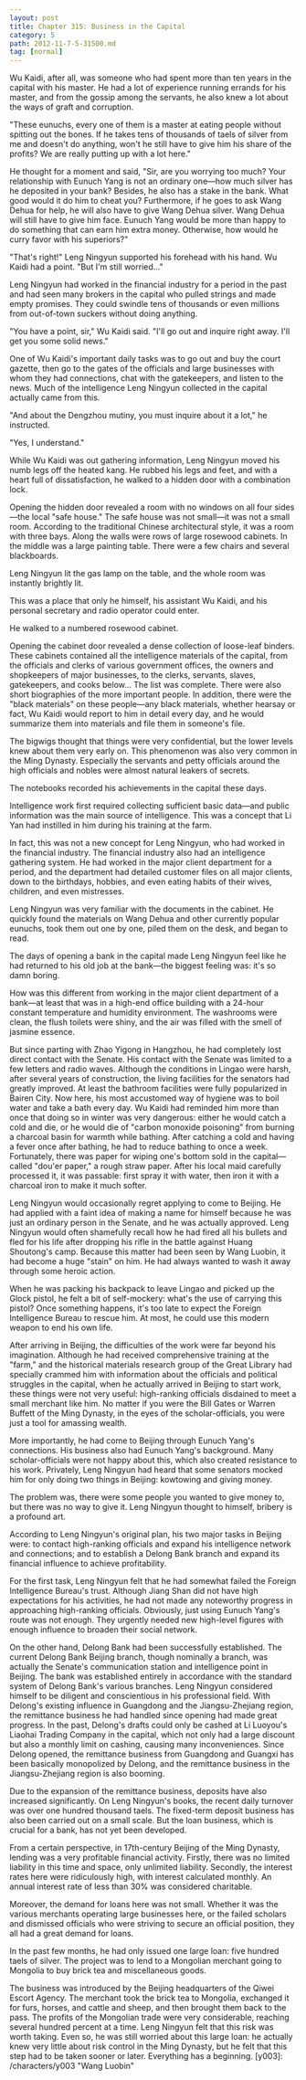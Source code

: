 ```yaml
---
layout: post
title: Chapter 315: Business in the Capital
category: 5
path: 2012-11-7-5-31500.md
tag: [normal]
---
```


Wu Kaidi, after all, was someone who had spent more than ten years in the capital with his master. He had a lot of experience running errands for his master, and from the gossip among the servants, he also knew a lot about the ways of graft and corruption.

"These eunuchs, every one of them is a master at eating people without spitting out the bones. If he takes tens of thousands of taels of silver from me and doesn't do anything, won't he still have to give him his share of the profits? We are really putting up with a lot here."

He thought for a moment and said, "Sir, are you worrying too much? Your relationship with Eunuch Yang is not an ordinary one—how much silver has he deposited in your bank? Besides, he also has a stake in the bank. What good would it do him to cheat you? Furthermore, if he goes to ask Wang Dehua for help, he will also have to give Wang Dehua silver. Wang Dehua will still have to give him face. Eunuch Yang would be more than happy to do something that can earn him extra money. Otherwise, how would he curry favor with his superiors?"

"That's right!" Leng Ningyun supported his forehead with his hand. Wu Kaidi had a point. "But I'm still worried..."

Leng Ningyun had worked in the financial industry for a period in the past and had seen many brokers in the capital who pulled strings and made empty promises. They could swindle tens of thousands or even millions from out-of-town suckers without doing anything.

"You have a point, sir," Wu Kaidi said. "I'll go out and inquire right away. I'll get you some solid news."

One of Wu Kaidi's important daily tasks was to go out and buy the court gazette, then go to the gates of the officials and large businesses with whom they had connections, chat with the gatekeepers, and listen to the news. Much of the intelligence Leng Ningyun collected in the capital actually came from this.

"And about the Dengzhou mutiny, you must inquire about it a lot," he instructed.

"Yes, I understand."

While Wu Kaidi was out gathering information, Leng Ningyun moved his numb legs off the heated kang. He rubbed his legs and feet, and with a heart full of dissatisfaction, he walked to a hidden door with a combination lock.

Opening the hidden door revealed a room with no windows on all four sides—the local "safe house." The safe house was not small—it was not a small room. According to the traditional Chinese architectural style, it was a room with three bays. Along the walls were rows of large rosewood cabinets. In the middle was a large painting table. There were a few chairs and several blackboards.

Leng Ningyun lit the gas lamp on the table, and the whole room was instantly brightly lit.

This was a place that only he himself, his assistant Wu Kaidi, and his personal secretary and radio operator could enter.

He walked to a numbered rosewood cabinet.

Opening the cabinet door revealed a dense collection of loose-leaf binders. These cabinets contained all the intelligence materials of the capital, from the officials and clerks of various government offices, the owners and shopkeepers of major businesses, to the clerks, servants, slaves, gatekeepers, and cooks below... The list was complete. There were also short biographies of the more important people. In addition, there were the "black materials" on these people—any black materials, whether hearsay or fact, Wu Kaidi would report to him in detail every day, and he would summarize them into materials and file them in someone's file.

The bigwigs thought that things were very confidential, but the lower levels knew about them very early on. This phenomenon was also very common in the Ming Dynasty. Especially the servants and petty officials around the high officials and nobles were almost natural leakers of secrets.

The notebooks recorded his achievements in the capital these days.

Intelligence work first required collecting sufficient basic data—and public information was the main source of intelligence. This was a concept that Li Yan had instilled in him during his training at the farm.

In fact, this was not a new concept for Leng Ningyun, who had worked in the financial industry. The financial industry also had an intelligence gathering system. He had worked in the major client department for a period, and the department had detailed customer files on all major clients, down to the birthdays, hobbies, and even eating habits of their wives, children, and even mistresses.

Leng Ningyun was very familiar with the documents in the cabinet. He quickly found the materials on Wang Dehua and other currently popular eunuchs, took them out one by one, piled them on the desk, and began to read.

The days of opening a bank in the capital made Leng Ningyun feel like he had returned to his old job at the bank—the biggest feeling was: it's so damn boring.

How was this different from working in the major client department of a bank—at least that was in a high-end office building with a 24-hour constant temperature and humidity environment. The washrooms were clean, the flush toilets were shiny, and the air was filled with the smell of jasmine essence.

But since parting with Zhao Yigong in Hangzhou, he had completely lost direct contact with the Senate. His contact with the Senate was limited to a few letters and radio waves. Although the conditions in Lingao were harsh, after several years of construction, the living facilities for the senators had greatly improved. At least the bathroom facilities were fully popularized in Bairen City. Now here, his most accustomed way of hygiene was to boil water and take a bath every day. Wu Kaidi had reminded him more than once that doing so in winter was very dangerous: either he would catch a cold and die, or he would die of "carbon monoxide poisoning" from burning a charcoal basin for warmth while bathing. After catching a cold and having a fever once after bathing, he had to reduce bathing to once a week. Fortunately, there was paper for wiping one's bottom sold in the capital—called "dou'er paper," a rough straw paper. After his local maid carefully processed it, it was passable: first spray it with water, then iron it with a charcoal iron to make it much softer.

Leng Ningyun would occasionally regret applying to come to Beijing. He had applied with a faint idea of making a name for himself because he was just an ordinary person in the Senate, and he was actually approved. Leng Ningyun would often shamefully recall how he had fired all his bullets and fled for his life after dropping his rifle in the battle against Huang Shoutong's camp. Because this matter had been seen by Wang Luobin, it had become a huge "stain" on him. He had always wanted to wash it away through some heroic action.

When he was packing his backpack to leave Lingao and picked up the Glock pistol, he felt a bit of self-mockery: what's the use of carrying this pistol? Once something happens, it's too late to expect the Foreign Intelligence Bureau to rescue him. At most, he could use this modern weapon to end his own life.

After arriving in Beijing, the difficulties of the work were far beyond his imagination. Although he had received comprehensive training at the "farm," and the historical materials research group of the Great Library had specially crammed him with information about the officials and political struggles in the capital, when he actually arrived in Beijing to start work, these things were not very useful: high-ranking officials disdained to meet a small merchant like him. No matter if you were the Bill Gates or Warren Buffett of the Ming Dynasty, in the eyes of the scholar-officials, you were just a tool for amassing wealth.

More importantly, he had come to Beijing through Eunuch Yang's connections. His business also had Eunuch Yang's background. Many scholar-officials were not happy about this, which also created resistance to his work. Privately, Leng Ningyun had heard that some senators mocked him for only doing two things in Beijing: kowtowing and giving money.

The problem was, there were some people you wanted to give money to, but there was no way to give it. Leng Ningyun thought to himself, bribery is a profound art.

According to Leng Ningyun's original plan, his two major tasks in Beijing were: to contact high-ranking officials and expand his intelligence network and connections; and to establish a Delong Bank branch and expand its financial influence to achieve profitability.

For the first task, Leng Ningyun felt that he had somewhat failed the Foreign Intelligence Bureau's trust. Although Jiang Shan did not have high expectations for his activities, he had not made any noteworthy progress in approaching high-ranking officials. Obviously, just using Eunuch Yang's route was not enough. They urgently needed new high-level figures with enough influence to broaden their social network.

On the other hand, Delong Bank had been successfully established. The current Delong Bank Beijing branch, though nominally a branch, was actually the Senate's communication station and intelligence point in Beijing. The bank was established entirely in accordance with the standard system of Delong Bank's various branches. Leng Ningyun considered himself to be diligent and conscientious in his professional field. With Delong's existing influence in Guangdong and the Jiangsu-Zhejiang region, the remittance business he had handled since opening had made great progress. In the past, Delong's drafts could only be cashed at Li Luoyou's Liaohai Trading Company in the capital, which not only had a large discount but also a monthly limit on cashing, causing many inconveniences. Since Delong opened, the remittance business from Guangdong and Guangxi has been basically monopolized by Delong, and the remittance business in the Jiangsu-Zhejiang region is also booming.

Due to the expansion of the remittance business, deposits have also increased significantly. On Leng Ningyun's books, the recent daily turnover was over one hundred thousand taels. The fixed-term deposit business has also been carried out on a small scale. But the loan business, which is crucial for a bank, has not yet been developed.

From a certain perspective, in 17th-century Beijing of the Ming Dynasty, lending was a very profitable financial activity. Firstly, there was no limited liability in this time and space, only unlimited liability. Secondly, the interest rates here were ridiculously high, with interest calculated monthly. An annual interest rate of less than 30% was considered charitable.

Moreover, the demand for loans here was not small. Whether it was the various merchants operating large businesses here, or the failed scholars and dismissed officials who were striving to secure an official position, they all had a great demand for loans.

In the past few months, he had only issued one large loan: five hundred taels of silver. The project was to lend to a Mongolian merchant going to Mongolia to buy brick tea and miscellaneous goods.

The business was introduced by the Beijing headquarters of the Qiwei Escort Agency. The merchant took the brick tea to Mongolia, exchanged it for furs, horses, and cattle and sheep, and then brought them back to the pass. The profits of the Mongolian trade were very considerable, reaching several hundred percent at a time. Leng Ningyun felt that this risk was worth taking. Even so, he was still worried about this large loan: he actually knew very little about risk control in the Ming Dynasty, but he felt that this step had to be taken sooner or later. Everything has a beginning.
[y003]: /characters/y003 "Wang Luobin"